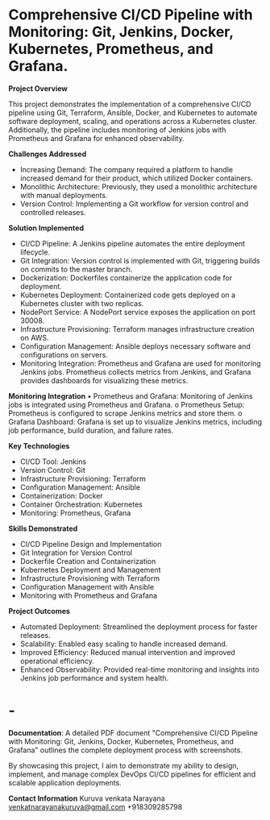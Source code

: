 # Comprehensive CI/CD Pipeline with Monitoring: Git, Jenkins, Docker, Kubernetes, Prometheus, and Grafana.

**Project Overview**

This project demonstrates the implementation of a comprehensive CI/CD pipeline using Git, Terraform, Ansible, Docker, and Kubernetes to automate software deployment, scaling, and operations across a Kubernetes cluster. Additionally, the pipeline includes monitoring of Jenkins jobs with Prometheus and Grafana for enhanced observability.

**Challenges Addressed**
* Increasing Demand: The company required a platform to handle increased demand for their product, which utilized Docker containers.
* Monolithic Architecture: Previously, they used a monolithic architecture with manual deployments.
* Version Control: Implementing a Git workflow for version control and controlled releases.

**Solution Implemented**
* CI/CD Pipeline: A Jenkins pipeline automates the entire deployment lifecycle.
* Git Integration: Version control is implemented with Git, triggering builds on commits to the master branch.
* Dockerization: Dockerfiles containerize the application code for deployment.
* Kubernetes Deployment: Containerized code gets deployed on a Kubernetes cluster with two replicas.
* NodePort Service: A NodePort service exposes the application on port 30008.
* Infrastructure Provisioning: Terraform manages infrastructure creation on AWS.
* Configuration Management: Ansible deploys necessary software and configurations on servers.
* Monitoring Integration: Prometheus and Grafana are used for monitoring Jenkins jobs. Prometheus collects metrics from Jenkins, and Grafana provides dashboards for visualizing these metrics.
  
**Monitoring Integration**
•	Prometheus and Grafana: Monitoring of Jenkins jobs is integrated using Prometheus and Grafana.
   o	Prometheus Setup: Prometheus is configured to scrape Jenkins metrics and store them.
   o	Grafana Dashboard: Grafana is set up to visualize Jenkins metrics, including job performance, build duration, and failure rates.


**Key Technologies**
* CI/CD Tool: Jenkins
* Version Control: Git
* Infrastructure Provisioning: Terraform
* Configuration Management: Ansible
* Containerization: Docker
* Container Orchestration: Kubernetes
* Monitoring: Prometheus, Grafana

**Skills Demonstrated**
* CI/CD Pipeline Design and Implementation
* Git Integration for Version Control
* Dockerfile Creation and Containerization
* Kubernetes Deployment and Management
* Infrastructure Provisioning with Terraform
* Configuration Management with Ansible
* Monitoring with Prometheus and Grafana

**Project Outcomes**
* Automated Deployment: Streamlined the deployment process for faster releases.
* Scalability: Enabled easy scaling to handle increased demand.
* Improved Efficiency: Reduced manual intervention and improved operational efficiency.
* Enhanced Observability: Provided real-time monitoring and insights into Jenkins job performance and system health.

# -
**Documentation**: A detailed PDF document "Comprehensive CI/CD Pipeline with Monitoring: Git, Jenkins, Docker, Kubernetes, Prometheus, and Grafana" outlines the complete deployment process with screenshots. 

By showcasing this project, I aim to demonstrate my ability to design, implement, and manage complex DevOps CI/CD pipelines for efficient and scalable application deployments.

**Contact Information**
Kuruva venkata Narayana
venkatnarayanakuruva@gmail.com
+918309285798








